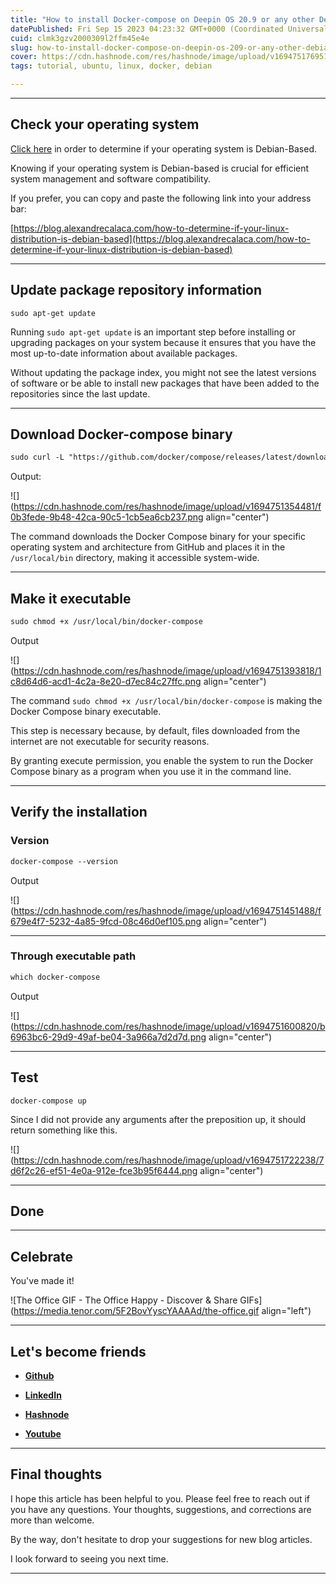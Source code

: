 ```yaml
---
title: "How to install Docker-compose on Deepin OS 20.9 or any other Debian-based Linux distribution via the terminal emulator?"
datePublished: Fri Sep 15 2023 04:23:32 GMT+0000 (Coordinated Universal Time)
cuid: clmk3gzv2000309l2ffm45e4e
slug: how-to-install-docker-compose-on-deepin-os-209-or-any-other-debian-based-linux-distribution-via-the-terminal-emulator
cover: https://cdn.hashnode.com/res/hashnode/image/upload/v1694751769517/cc5b6b62-d2e3-48c6-aac0-3f4ec562c852.png
tags: tutorial, ubuntu, linux, docker, debian

---
```


---

## Check your operating system

[Click here](https://blog.alexandrecalaca.com/how-to-determine-if-your-linux-distribution-is-debian-based) in order to determine if your operating system is Debian-Based.

Knowing if your operating system is Debian-based is crucial for efficient system management and software compatibility.

If you prefer, you can copy and paste the following link into your address bar:

[https://blog.alexandrecalaca.com/how-to-determine-if-your-linux-distribution-is-debian-based](https://blog.alexandrecalaca.com/how-to-determine-if-your-linux-distribution-is-debian-based)

---

## Update package repository information

```plaintext
sudo apt-get update
```

Running `sudo apt-get update` is an important step before installing or upgrading packages on your system because it ensures that you have the most up-to-date information about available packages.

Without updating the package index, you might not see the latest versions of software or be able to install new packages that have been added to the repositories since the last update.

---

## Download Docker-compose binary

```apache
sudo curl -L "https://github.com/docker/compose/releases/latest/download/docker-compose-$(uname -s)-$(uname -m)" -o /usr/local/bin/docker-compose
```

Output:

![](https://cdn.hashnode.com/res/hashnode/image/upload/v1694751354481/f0b3fede-9b48-42ca-90c5-1cb5ea6cb237.png align="center")

The command downloads the Docker Compose binary for your specific operating system and architecture from GitHub and places it in the `/usr/local/bin` directory, making it accessible system-wide.

---

## Make it executable

```apache
sudo chmod +x /usr/local/bin/docker-compose
```

Output

![](https://cdn.hashnode.com/res/hashnode/image/upload/v1694751393818/1c8d64d6-acd1-4c2a-8e20-d7ec84c27ffc.png align="center")

The command `sudo chmod +x /usr/local/bin/docker-compose` is making the Docker Compose binary executable.

This step is necessary because, by default, files downloaded from the internet are not executable for security reasons.

By granting execute permission, you enable the system to run the Docker Compose binary as a program when you use it in the command line.

---

## Verify the installation

### Version

```apache
docker-compose --version
```

Output

![](https://cdn.hashnode.com/res/hashnode/image/upload/v1694751451488/f679e4f7-5232-4a85-9fcd-08c46d0ef105.png align="center")

---

### Through executable path

```apache
which docker-compose
```

Output

![](https://cdn.hashnode.com/res/hashnode/image/upload/v1694751600820/b6963bc6-29d9-49af-be04-3a966a7d2d7d.png align="center")

---

## Test

```plaintext
docker-compose up
```

Since I did not provide any arguments after the preposition up, it should return something like this.

![](https://cdn.hashnode.com/res/hashnode/image/upload/v1694751722238/7d6f2c26-ef51-4e0a-912e-fce3b95f6444.png align="center")

---

## Done

---

## **Celebrate**

You've made it!

![The Office GIF - The Office Happy - Discover & Share GIFs](https://media.tenor.com/5F2BovYyscYAAAAd/the-office.gif align="left")

---

## **Let's become friends**

* [**Github**](https://github.com/alexcalaca)
    
* [**LinkedIn**](https://linkedin.com/in/alexandrecalacaofficial)
    
* [**Hashnode**](https://hashnode.com/onboard?next=/@alexandrecalaca)
    
* [**Youtube**](https://www.youtube.com/@alexandrecalacaofficial)
    

---

## **Final thoughts**

I hope this article has been helpful to you. Please feel free to reach out if you have any questions. Your thoughts, suggestions, and corrections are more than welcome.

By the way, don't hesitate to drop your suggestions for new blog articles.

I look forward to seeing you next time.

---